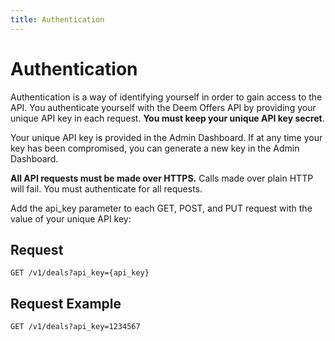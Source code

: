 ```yaml
---
title: Authentication
---
```


# Authentication

Authentication is a way of identifying yourself in order to gain access to the API. You authenticate yourself with the Deem Offers API by providing your unique API key in each request. <b>You must keep your unique API key secret</b>.

Your unique API key is provided in the Admin Dashboard. If at any time your key has been compromised, you can generate a new key in the Admin Dashboard.

<b>All API requests must be made over HTTPS.</b> Calls made over plain HTTP will fail. You must authenticate for all requests.

Add the api_key parameter to each GET, POST, and PUT request with the value of your unique API key:

## Request
	
	GET /v1/deals?api_key={api_key}

## Request Example

	GET /v1/deals?api_key=1234567